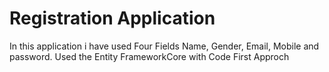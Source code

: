 # Registration Application
 In this application i have used Four Fields Name, Gender, Email, Mobile and password.
 Used the Entity FrameworkCore with Code First Approch 
